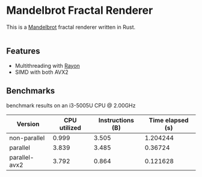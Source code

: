 # Mandelbrot Fractal Renderer

This is a [Mandelbrot](https://en.wikipedia.org/wiki/Mandelbrot_set) fractal renderer written in Rust.

![]()

## Features
- Multithreading with [Rayon](https://docs.rs/rayon/latest/rayon/)
- SIMD with both AVX2

## Benchmarks
benchmark results on an i3-5005U CPU @ 2.00GHz

| Version         | CPU utilized | Instructions (B) | Time elapsed (s) | 
| --------------- | ------------ | ---------------- | ---------------- |
| non-parallel    | 0.999        | 3.505            | 1.204244         |
| parallel        | 3.839        | 3.485            | 0.36724          |
| parallel-avx2   | 3.792        | 0.864            | 0.121628         | 
